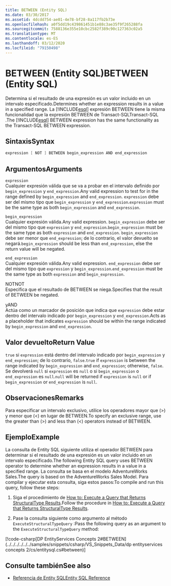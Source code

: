 ```yaml
---
title: BETWEEN (Entity SQL)
ms.date: 03/30/2017
ms.assetid: 4dcdd754-ae01-4e78-bf28-8a117fb2b73e
ms.openlocfilehash: a0f5dd19c439861451b1e88c3ae35f9f265288fa
ms.sourcegitcommit: 7588136e355e10cbc2582f389c90c127363c02a5
ms.translationtype: MT
ms.contentlocale: es-ES
ms.lasthandoff: 03/12/2020
ms.locfileid: "79150498"
---
```

# <a name="between-entity-sql"></a><span data-ttu-id="e47be-102">BETWEEN (Entity SQL)</span><span class="sxs-lookup"><span data-stu-id="e47be-102">BETWEEN (Entity SQL)</span></span>
<span data-ttu-id="e47be-103">Determina si el resultado de una expresión es un valor incluido en un intervalo especificado.</span><span class="sxs-lookup"><span data-stu-id="e47be-103">Determines whether an expression results in a value in a specified range.</span></span> <span data-ttu-id="e47be-104">La [!INCLUDE[esql](../../../../../../includes/esql-md.md)] expresión BETWEEN tiene la misma funcionalidad que la expresión BETWEEN de Transact-SQLTransact-SQL .</span><span class="sxs-lookup"><span data-stu-id="e47be-104">The [!INCLUDE[esql](../../../../../../includes/esql-md.md)] BETWEEN expression has the same functionality as the Transact-SQL BETWEEN expression.</span></span>  
  
## <a name="syntax"></a><span data-ttu-id="e47be-105">Sintaxis</span><span class="sxs-lookup"><span data-stu-id="e47be-105">Syntax</span></span>  
  
```csharp  
expression [ NOT ] BETWEEN begin_expression AND end_expression
```  
  
## <a name="arguments"></a><span data-ttu-id="e47be-106">Argumentos</span><span class="sxs-lookup"><span data-stu-id="e47be-106">Arguments</span></span>  
 `expression`  
 <span data-ttu-id="e47be-107">Cualquier expresión válida que se va a probar en el intervalo definido por `begin_expression` y `end_expression`.</span><span class="sxs-lookup"><span data-stu-id="e47be-107">Any valid expression to test for in the range defined by `begin_expression` and `end_expression`.</span></span> <span data-ttu-id="e47be-108">`expression` debe ser del mismo tipo que `begin_expression` y `end_expression`.</span><span class="sxs-lookup"><span data-stu-id="e47be-108">`expression` must be the same type as both `begin_expression` and `end_expression`.</span></span>  
  
 `begin_expression`  
 <span data-ttu-id="e47be-109">Cualquier expresión válida.</span><span class="sxs-lookup"><span data-stu-id="e47be-109">Any valid expression.</span></span> <span data-ttu-id="e47be-110">`begin_expression` debe ser del mismo tipo que `expression` y `end_expression`.</span><span class="sxs-lookup"><span data-stu-id="e47be-110">`begin_expression` must be the same type as both `expression` and `end_expression`.</span></span> <span data-ttu-id="e47be-111">`begin_expression` debe ser menor que `end_expression`; de lo contrario, el valor devuelto se negará.</span><span class="sxs-lookup"><span data-stu-id="e47be-111">`begin_expression` should be less than `end_expression`, else the return value will be negated.</span></span>  
  
 `end_expression`  
 <span data-ttu-id="e47be-112">Cualquier expresión válida.</span><span class="sxs-lookup"><span data-stu-id="e47be-112">Any valid expression.</span></span> <span data-ttu-id="e47be-113">`end_expression` debe ser del mismo tipo que `expression` y `begin_expression`.</span><span class="sxs-lookup"><span data-stu-id="e47be-113">`end_expression` must be the same type as both `expression` and `begin_expression`.</span></span>  
  
 <span data-ttu-id="e47be-114">NOT</span><span class="sxs-lookup"><span data-stu-id="e47be-114">NOT</span></span>  
 <span data-ttu-id="e47be-115">Especifica que el resultado de BETWEEN se niega.</span><span class="sxs-lookup"><span data-stu-id="e47be-115">Specifies that the result of BETWEEN be negated.</span></span>  
  
 <span data-ttu-id="e47be-116">y</span><span class="sxs-lookup"><span data-stu-id="e47be-116">AND</span></span>  
 <span data-ttu-id="e47be-117">Actúa como un marcador de posición que indica que `expression` debe estar dentro del intervalo indicado por `begin_expression` y `end_expression`.</span><span class="sxs-lookup"><span data-stu-id="e47be-117">Acts as a placeholder that indicates `expression` should be within the range indicated by `begin_expression` and `end_expression`.</span></span>  
  
## <a name="return-value"></a><span data-ttu-id="e47be-118">Valor devuelto</span><span class="sxs-lookup"><span data-stu-id="e47be-118">Return Value</span></span>  
 <span data-ttu-id="e47be-119">`true` si `expression` está dentro del intervalo indicado por `begin_expression` y `end_expression`; de lo contrario, `false`.</span><span class="sxs-lookup"><span data-stu-id="e47be-119">`true` if `expression` is between the range indicated by `begin_expression` and `end_expression`; otherwise, `false`.</span></span> <span data-ttu-id="e47be-120">Se devolverá `null` si `expression` es `null` o si `begin_expression` o `end_expression` es `null`.</span><span class="sxs-lookup"><span data-stu-id="e47be-120">`null` will be returned if `expression` is `null` or if `begin_expression` or `end_expression` is `null`.</span></span>  
  
## <a name="remarks"></a><span data-ttu-id="e47be-121">Observaciones</span><span class="sxs-lookup"><span data-stu-id="e47be-121">Remarks</span></span>  
 <span data-ttu-id="e47be-122">Para especificar un intervalo exclusivo, utilice los operadores mayor que (>) y menor que (<) en lugar de BETWEEN.</span><span class="sxs-lookup"><span data-stu-id="e47be-122">To specify an exclusive range, use the greater than (>) and less than (<) operators instead of BETWEEN.</span></span>  
  
## <a name="example"></a><span data-ttu-id="e47be-123">Ejemplo</span><span class="sxs-lookup"><span data-stu-id="e47be-123">Example</span></span>  
 <span data-ttu-id="e47be-124">La consulta de Entity SQL siguiente utiliza el operador BETWEEN para determinar si el resultado de una expresión es un valor incluido en un intervalo especificado.</span><span class="sxs-lookup"><span data-stu-id="e47be-124">The following Entity SQL query uses BETWEEN operator to determine whether an expression results in a value in a specified range.</span></span> <span data-ttu-id="e47be-125">La consulta se basa en el modelo AdventureWorks Sales.</span><span class="sxs-lookup"><span data-stu-id="e47be-125">The query is based on the AdventureWorks Sales Model.</span></span> <span data-ttu-id="e47be-126">Para compilar y ejecutar esta consulta, siga estos pasos:</span><span class="sxs-lookup"><span data-stu-id="e47be-126">To compile and run this query, follow these steps:</span></span>  
  
1. <span data-ttu-id="e47be-127">Siga el procedimiento de [How to: Execute a Query that Returns StructuralType Results](../how-to-execute-a-query-that-returns-structuraltype-results.md).</span><span class="sxs-lookup"><span data-stu-id="e47be-127">Follow the procedure in [How to: Execute a Query that Returns StructuralType Results](../how-to-execute-a-query-that-returns-structuraltype-results.md).</span></span>  
  
2. <span data-ttu-id="e47be-128">Pase la consulta siguiente como argumento al método `ExecuteStructuralTypeQuery` :</span><span class="sxs-lookup"><span data-stu-id="e47be-128">Pass the following query as an argument to the `ExecuteStructuralTypeQuery` method:</span></span>  
  
 [!code-csharp[DP EntityServices Concepts 2#BETWEEN](../../../../../../samples/snippets/csharp/VS_Snippets_Data/dp entityservices concepts 2/cs/entitysql.cs#between)]  
  
## <a name="see-also"></a><span data-ttu-id="e47be-129">Consulte también</span><span class="sxs-lookup"><span data-stu-id="e47be-129">See also</span></span>

- [<span data-ttu-id="e47be-130">Referencia de Entity SQL</span><span class="sxs-lookup"><span data-stu-id="e47be-130">Entity SQL Reference</span></span>](entity-sql-reference.md)
